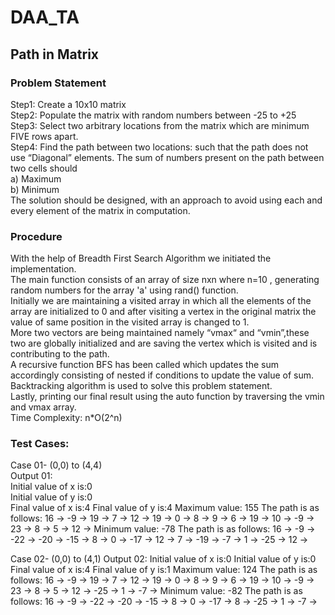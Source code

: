 # DAA_TA
## Path in Matrix
### Problem Statement
Step1: Create a 10x10 matrix
<br/>
Step2: Populate the matrix with random numbers between -25 to +25
<br/>
Step3: Select two arbitrary locations from the matrix which are minimum FIVE rows apart.
<br/>
Step4: Find the path between two locations: such that the path does not use “Diagonal”
elements. The sum of numbers present on the path between two cells should
<br/>
a) Maximum
<br/>
b) Minimum
<br/>
The solution should be designed, with an approach to avoid using each and every
element of the matrix in computation.

### Procedure
With the help of Breadth First Search Algorithm we initiated the implementation.
<br/>
The main function consists of an array of size nxn where n=10 , generating random numbers for the array 'a' using rand() function.
<br/>
Initially we are maintaining a visited array in which all the elements of the array are initialized to 0 and after visiting a vertex in the original matrix the value of same position in the visited  array is changed to 1.
<br/>
More two vectors are being maintained namely “vmax“ and “vmin”,these two are globally initialized and are saving the vertex which is visited and is contributing to the path. 
<br/>
A recursive function BFS has been called which updates the sum accordingly consisting of nested if conditions to update the value of sum. 
<br/>
Backtracking algorithm is used to solve this problem statement.
<br/>
Lastly, printing our final result using the auto function by traversing the vmin and vmax array.
<br/>
Time Complexity: n*O(2^n)

### Test Cases:
Case 01-
(0,0) to (4,4)
<br/>
Output 01:
<br/>
Initial value of x is:0
<br/>
Initial value of y is:0
<br/>
Final value of x is:4
Final value of y is:4
Maximum value: 155
The path is as follows: 16 -> -9 -> 19 -> 7 -> 12 -> 19 -> 0 -> 8 -> 9 -> 6 -> 19 -> 10 -> -9 -> 23 -> 8 -> 5 -> 12 ->
Minimum value: -78
The path is as follows: 16 -> -9 -> -22 -> -20 -> -15 -> 8 -> 0 -> -17 -> 12 -> 7 -> -19 -> -7 -> 1 -> -25 -> 12 ->

Case 02-
(0,0) to (4,1)
Output 02:
Initial value of x is:0
Initial value of y is:0
Final value of x is:4
Final value of y is:1
Maximum value: 124
The path is as follows: 16 -> -9 -> 19 -> 7 -> 12 -> 19 -> 0 -> 8 -> 9 -> 6 -> 19 -> 10 -> -9 -> 23 -> 8 -> 5 -> 12 -> -25 -> 1 -> -7 ->
Minimum value: -82
The path is as follows: 16 -> -9 -> -22 -> -20 -> -15 -> 8 -> 0 -> -17 -> 8 -> -25 -> 1 -> -7 ->
